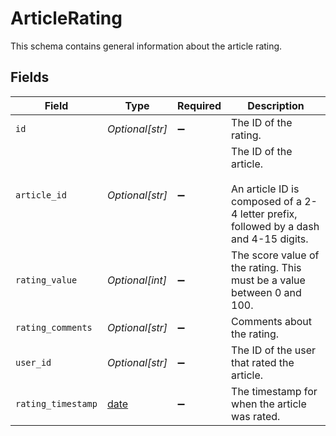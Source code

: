 # ArticleRating

This schema contains general information about the article rating.


## Fields

| Field                                                                                                               | Type                                                                                                                | Required                                                                                                            | Description                                                                                                         |
| ------------------------------------------------------------------------------------------------------------------- | ------------------------------------------------------------------------------------------------------------------- | ------------------------------------------------------------------------------------------------------------------- | ------------------------------------------------------------------------------------------------------------------- |
| `id`                                                                                                                | *Optional[str]*                                                                                                     | :heavy_minus_sign:                                                                                                  | The ID of the rating.                                                                                               |
| `article_id`                                                                                                        | *Optional[str]*                                                                                                     | :heavy_minus_sign:                                                                                                  | The ID of the article.<br><br>An article ID is composed of a 2-4 letter prefix, followed by a dash and 4-15 digits. |
| `rating_value`                                                                                                      | *Optional[int]*                                                                                                     | :heavy_minus_sign:                                                                                                  | The score value of the rating. This must be a value between 0 and 100.                                              |
| `rating_comments`                                                                                                   | *Optional[str]*                                                                                                     | :heavy_minus_sign:                                                                                                  | Comments about the rating.                                                                                          |
| `user_id`                                                                                                           | *Optional[str]*                                                                                                     | :heavy_minus_sign:                                                                                                  | The ID of the user that rated the article.                                                                          |
| `rating_timestamp`                                                                                                  | [date](https://docs.python.org/3/library/datetime.html#date-objects)                                                | :heavy_minus_sign:                                                                                                  | The timestamp for when the article was rated.                                                                       |